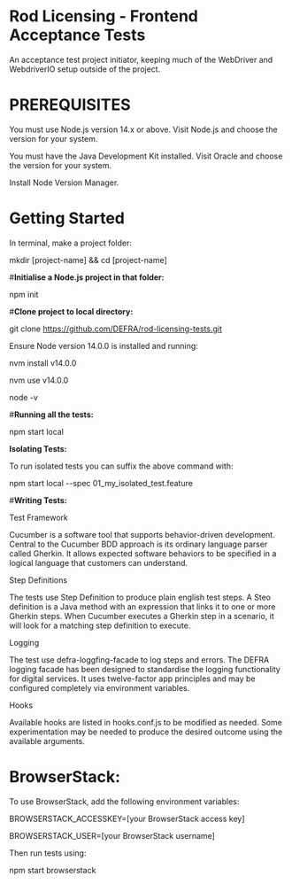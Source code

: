 # Rod Licensing - Frontend Acceptance Tests

An acceptance test project initiator, keeping much of the WebDriver and WebdriverIO setup outside of the project.

# **PREREQUISITES**

You must use Node.js version 14.x or above. Visit Node.js and choose the version for your system.

You must have the Java Development Kit installed. Visit Oracle and choose the version for your system.

Install Node Version Manager.

# **Getting Started**

In terminal, make a project folder:

mkdir [project-name] && cd [project-name]

#**Initialise a Node.js project in that folder:**

npm init

#**Clone project to local directory:**

git clone https://github.com/DEFRA/rod-licensing-tests.git

Ensure Node version 14.0.0 is installed and running:

nvm install v14.0.0

nvm use v14.0.0

node -v

#**Running all the tests:**

npm start local

**Isolating Tests:**

To run isolated tests you can suffix the above command with:

npm start local --spec 01_my_isolated_test.feature

#**Writing Tests:**

Test Framework

Cucumber is a software tool that supports behavior-driven development. Central to the Cucumber BDD approach is its ordinary language parser called Gherkin. It allows expected software behaviors to be specified in a logical language that customers can understand.

Step Definitions

The tests use Step Definition to produce plain english test steps. A Steo definition is a Java method with an expression that links it to one or more Gherkin steps. When Cucumber executes a Gherkin step in a scenario, it will look for a matching step definition to execute.

Logging

The test use defra-loggfing-facade to log steps and errors. The DEFRA logging facade has been designed to standardise the logging functionality for digital services. It uses twelve-factor app principles and may be configured completely via environment variables.

Hooks

Available hooks are listed in hooks.conf.js to be modified as needed. Some experimentation may be needed to produce the desired outcome using the available arguments.

# BrowserStack:

To use BrowserStack, add the following environment variables:

BROWSERSTACK_ACCESSKEY=[your BrowserStack access key]

BROWSERSTACK_USER=[your BrowserStack username]

Then run tests using:

npm start browserstack
